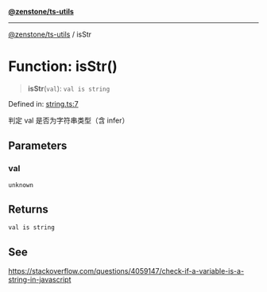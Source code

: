 [**@zenstone/ts-utils**](../README.md)

***

[@zenstone/ts-utils](../globals.md) / isStr

# Function: isStr()

> **isStr**(`val`): `val is string`

Defined in: [string.ts:7](https://github.com/janpoem/ts-utils/blob/df5fa129179bf9218996bf53428f8189a02eea4a/src/string.ts#L7)

判定 val 是否为字符串类型（含 infer）

## Parameters

### val

`unknown`

## Returns

`val is string`

## See

https://stackoverflow.com/questions/4059147/check-if-a-variable-is-a-string-in-javascript

